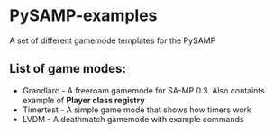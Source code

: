 # PySAMP-examples
A set of different gamemode templates for the PySAMP

## List of game modes:
- Grandlarc - A freeroam gamemode for SA-MP 0.3. Also containts example of **Player class registry**
- Timertest - A simple game mode that shows how timers work
- LVDM - A deathmatch gamemode with example commands
